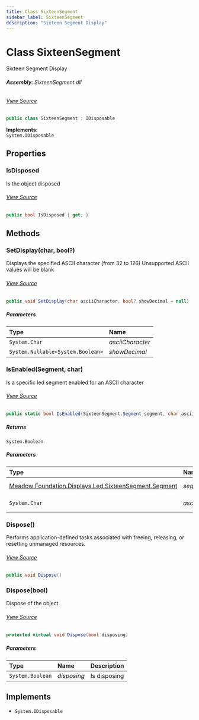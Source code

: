```yaml
---
title: Class SixteenSegment
sidebar_label: SixteenSegment
description: "Sixteen Segment Display"
---
```

# Class SixteenSegment
Sixteen Segment Display

###### **Assembly**: SixteenSegment.dll
###### [View Source](https://github.com/WildernessLabs/Meadow.Foundation.git/blob/develop/Source/Meadow.Foundation.Peripherals/Displays.Led.SixteenSegment/Driver/SixteenSegment.Enums.cs#L3)
```csharp title="Declaration"
public class SixteenSegment : IDisposable
```
**Implements:**  
`System.IDisposable`

## Properties
### IsDisposed
Is the object disposed
###### [View Source](https://github.com/WildernessLabs/Meadow.Foundation.git/blob/develop/Source/Meadow.Foundation.Peripherals/Displays.Led.SixteenSegment/Driver/SixteenSegment.cs#L14)
```csharp title="Declaration"
public bool IsDisposed { get; }
```
## Methods
### SetDisplay(char, bool?)
Displays the specified ASCII character (from 32 to 126)
Unsupported ASCII values will be blank
###### [View Source](https://github.com/WildernessLabs/Meadow.Foundation.git/blob/develop/Source/Meadow.Foundation.Peripherals/Displays.Led.SixteenSegment/Driver/SixteenSegment.cs#L143)
```csharp title="Declaration"
public void SetDisplay(char asciiCharacter, bool? showDecimal = null)
```

##### Parameters

| Type | Name |
|:--- |:--- |
| `System.Char` | *asciiCharacter* |
| `System.Nullable<System.Boolean>` | *showDecimal* |

### IsEnabled(Segment, char)
Is a specific led segment enabled for an ASCII character
###### [View Source](https://github.com/WildernessLabs/Meadow.Foundation.git/blob/develop/Source/Meadow.Foundation.Peripherals/Displays.Led.SixteenSegment/Driver/SixteenSegment.cs#L182)
```csharp title="Declaration"
public static bool IsEnabled(SixteenSegment.Segment segment, char asciiCharacter)
```

##### Returns

`System.Boolean`

##### Parameters

| Type | Name | Description |
|:--- |:--- |:--- |
| [Meadow.Foundation.Displays.Led.SixteenSegment.Segment](../Meadow.Foundation.Displays.Led/SixteenSegment.Segment) | *segment* | The led segment |
| `System.Char` | *asciiCharacter* | The ASCII character |

### Dispose()
Performs application-defined tasks associated with freeing, releasing, or resetting unmanaged resources.
###### [View Source](https://github.com/WildernessLabs/Meadow.Foundation.git/blob/develop/Source/Meadow.Foundation.Peripherals/Displays.Led.SixteenSegment/Driver/SixteenSegment.cs#L195)
```csharp title="Declaration"
public void Dispose()
```
### Dispose(bool)
Dispose of the object
###### [View Source](https://github.com/WildernessLabs/Meadow.Foundation.git/blob/develop/Source/Meadow.Foundation.Peripherals/Displays.Led.SixteenSegment/Driver/SixteenSegment.cs#L205)
```csharp title="Declaration"
protected virtual void Dispose(bool disposing)
```

##### Parameters

| Type | Name | Description |
|:--- |:--- |:--- |
| `System.Boolean` | *disposing* | Is disposing |


## Implements

* `System.IDisposable`
